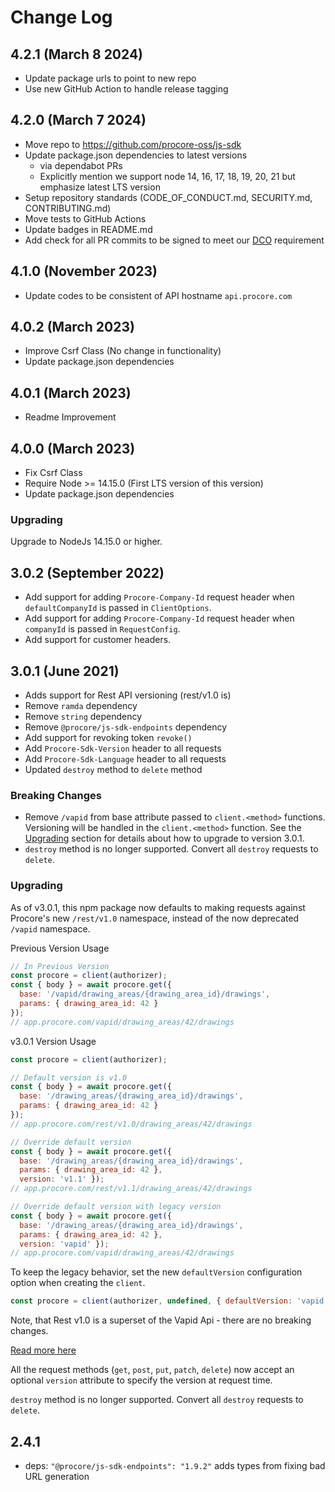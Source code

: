 # Change Log

## 4.2.1 (March 8 2024)

* Update package urls to point to new repo
* Use new GitHub Action to handle release tagging

## 4.2.0 (March 7 2024)

* Move repo to <https://github.com/procore-oss/js-sdk>
* Update package.json dependencies to latest versions
  * via dependabot PRs
  * Explicitly mention we support node 14, 16, 17, 18, 19, 20, 21 but
    emphasize latest LTS version
* Setup repository standards (CODE_OF_CONDUCT.md, SECURITY.md, CONTRIBUTING.md)
* Move tests to GitHub Actions
* Update badges in README.md
* Add check for all PR commits to be signed to meet our [DCO](https://github.com/apps/dco/) requirement

## 4.1.0 (November 2023)

* Update codes to be consistent of API hostname `api.procore.com`

## 4.0.2 (March 2023)

* Improve Csrf Class (No change in functionality)
* Update package.json dependencies

## 4.0.1 (March 2023)

* Readme Improvement

## 4.0.0 (March 2023)

* Fix Csrf Class
* Require Node >= 14.15.0 (First LTS version of this version)
* Update package.json dependencies

### Upgrading

Upgrade to NodeJs 14.15.0 or higher.

## 3.0.2 (September 2022)

* Add support for adding `Procore-Company-Id` request header when `defaultCompanyId` is passed in `ClientOptions`.
* Add support for adding `Procore-Company-Id` request header when `companyId` is passed in `RequestConfig`.
* Add support for customer headers.

## 3.0.1 (June 2021)

* Adds support for Rest API versioning (rest/v1.0 is)
* Remove `ramda` dependency
* Remove `string` dependency
* Remove `@procore/js-sdk-endpoints` dependency
* Add support for revoking token `revoke()`
* Add `Procore-Sdk-Version` header to all requests
* Add `Procore-Sdk-Language` header to all requests
* Updated `destroy` method to `delete` method

### Breaking Changes

* Remove `/vapid` from base attribute passed to `client.<method>` functions. Versioning will be handled in the `client.<method>` function. See the [Upgrading](#upgrading) section for details about how to upgrade to version 3.0.1.
* `destroy` method is no longer supported. Convert all `destroy` requests to `delete`.

### Upgrading

As of v3.0.1, this npm package now defaults to making requests against Procore's new
`/rest/v1.0` namespace, instead of the now deprecated `/vapid` namespace.

Previous Version Usage

```javascript
// In Previous Version
const procore = client(authorizer);
const { body } = await procore.get({
  base: '/vapid/drawing_areas/{drawing_area_id}/drawings',
  params: { drawing_area_id: 42 }
});
// app.procore.com/vapid/drawing_areas/42/drawings
```

v3.0.1 Version Usage

```javascript
const procore = client(authorizer);

// Default version is v1.0
const { body } = await procore.get({ 
  base: '/drawing_areas/{drawing_area_id}/drawings',
  params: { drawing_area_id: 42 }
});
// app.procore.com/rest/v1.0/drawing_areas/42/drawings

// Override default version
const { body } = await procore.get({ 
  base: '/drawing_areas/{drawing_area_id}/drawings',
  params: { drawing_area_id: 42 },
  version: 'v1.1' });
// app.procore.com/rest/v1.1/drawing_areas/42/drawings

// Override default version with legacy version
const { body } = await procore.get({
  base: '/drawing_areas/{drawing_area_id}/drawings',
  params: { drawing_area_id: 42 },
  version: 'vapid' });
// app.procore.com/vapid/drawing_areas/42/drawings
```

To keep the legacy behavior, set the new `defaultVersion` configuration option when
creating the `client`.

```javascript
const procore = client(authorizer, undefined, { defaultVersion: 'vapid' });
```

Note, that Rest v1.0 is a superset of the Vapid Api - there are no breaking
changes.

[Read more here](https://developers.procore.com/documentation/vapid-deprecation)

All the request methods (`get`, `post`, `put`, `patch`, `delete`) now
accept an optional `version` attribute to specify the version at request time.

`destroy` method is no longer supported. Convert all `destroy` requests to `delete`.

## 2.4.1
- deps: `"@procore/js-sdk-endpoints": "1.9.2"` adds types from fixing bad URL generation
